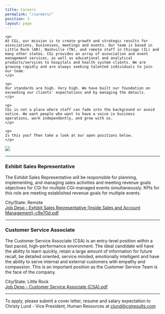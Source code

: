```yaml
---
title: Careers
permalink: "/careers/"
position: 3
layout: page
---
```


<div class="row mb-5 pb-4" style="margin-bottom: 1rem !important;">

  <div class="col-md-6">

    <p>
	At CGi, our mission is to create growth and strategic results for associations, businesses, meetings and events. Our team is based in Little Rock (AR), Nashville (TN), and remote staff in Chicago (IL) and many other states. CGi provides an array of association and event management services, as well as educational and analytical products/services to hospitals and health system clients. We are growing rapidly and are always seeking talented individuals to join our team.
    </p>

    <p>
    Our standards are high. Very high. We have built our foundation on exceeding our clients' expectations and by managing the details. 
    </p>

    <p>
    CGi is not a place where staff can fade into the background or avoid notice. We want people who want to have a voice in business operations, work independently, and grow with us. 
    </p>

    <p>
    Is this you? Then take a look at our open positions below.
    </p>

  </div>

  <div class="col-md-6">
    <img src="/uploads/Highland%20Ridge%20II.jpg" style="max-height: 375px;">
  </div>

</div>
<hr>

### Exhibit Sales Representative

The Exhibit Sales Representative will be responsible for planning, implementing, and managing sales activities and meeting revenue goals objectives for CGi for multiple CGi-managed events simultaneously.   KPIs for this role are meeting established revenue goals for multiple events.
  <br />

City/State: Remote <br />
[Job Desp - Exhibit Sales Representative (Inside Sales and Account Management)-c9e70d.pdf](/uploads/Job%20Desp%20-%20Exhibit%20Sales%20Representative%20(Inside%20Sales%20and%20Account%20Management)-c9e70d.pdf)
<hr>

### Customer Service Associate

The Customer Service Associate (CSA) is an entry-level position within a fast paced, high-performance environment. The ideal candidate will have the ability to learn quickly, retain a large amount of information for future recall, be detailed oriented, service minded, emotionally intelligent and have the ability to serve internal and external customers with empathy and compassion. This is an important position as the Customer Service Team is the face of the company.
  <br />

City/State: Little Rock <br />
[Job Desp - Customer Service Associate (CSA).pdf](/uploads/Job%20Desp%20-%20Customer%20Service%20Associate%20(CSA).pdf)
<hr>

To apply, please submit a cover letter, resume and salary expectation to Christy Lund - Vice President, Human Resources at clund@cgiresults.com

